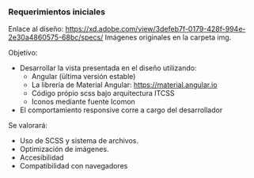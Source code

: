 


### Requerimientos iniciales

Enlace al diseño: https://xd.adobe.com/view/3defeb7f-0179-428f-994e-2e30a4860575-68bc/specs/
Imágenes originales en la carpeta img.

Objetivo:
* Desarrollar la vista presentada en el diseño utilizando:
    - Angular (ültima versión estable)
    - La librería de Material Angular: https://material.angular.io
    - Código própio scss bajo arquitectura ITCSS
    - Iconos mediante fuente Icomon
* El comportamiento responsive corre a cargo del desarrollador

Se valorará:
- Uso de SCSS y sistema de archivos.
- Optimización de imágenes.
- Accesibilidad
- Compatibilidad con navegadores 
